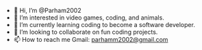- 👋 Hi, I’m @Parham2002
- 👀 I’m interested in video games, coding, and animals.
- 🌱 I’m currently learning coding to become a software developer.
- 💞️ I’m looking to collaborate on fun coding projects.
- 📫 How to reach me 
Gmail: parhamm2002@gmail.com

<!---
Parham2002/Parham2002 is a ✨ special ✨ repository because its `README.md` (this file) appears on your GitHub profile.
You can click the Preview link to take a look at your changes.
--->
